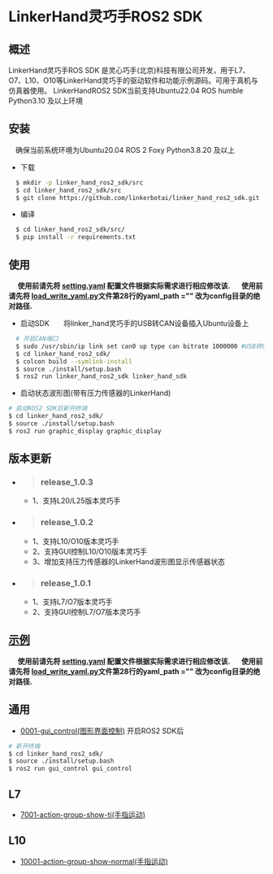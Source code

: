 <!--
 * @Author: HJX
 * @Date: 2025-04-02 11:39:42
 * @LastEditors: 
 * @LastEditTime: 2025-04-09 15:25:51
 * @FilePath: /linker_hand_ros2_sdk/src/README_CN.md
 * @Description: 
 * @symbol_custom_string_obkorol_copyright: 
-->
# LinkerHand灵巧手ROS2 SDK

## 概述
LinkerHand灵巧手ROS SDK 是灵心巧手(北京)科技有限公司开发，用于L7、O7、L10、O10等LinkerHand灵巧手的驱动软件和功能示例源码。可用于真机与仿真器使用。
LinkerHandROS2 SDK当前支持Ubuntu22.04 ROS humble Python3.10 及以上环境

## 安装
&ensp;&ensp;确保当前系统环境为Ubuntu20.04 ROS 2 Foxy Python3.8.20 及以上
- 下载

```bash
  $ mkdir -p linker_hand_ros2_sdk/src
  $ cd linker_hand_ros2_sdk/src
  $ git clone https://github.com/linkerbotai/linker_hand_ros2_sdk.git
```

- 编译

```bash
  $ cd linker_hand_ros2_sdk/src/
  $ pip install -r requirements.txt
```

## 使用
&ensp;&ensp; __使用前请先将 [setting.yaml](linker_hand_ros2_sdk/src/linker_hand_ros2_sdk/linker_hand_ros2_sdk/LinkerHand/config) 配置文件根据实际需求进行相应修改该.__
&ensp;&ensp; __使用前请先将 [load_write_yaml.py](linker_hand_ros2_sdk/src/linker_hand_ros2_sdk/linker_hand_ros2_sdk/LinkerHand/utils/)文件第28行的yaml_path ="" 改为config目录的绝对路径.__

- 启动SDK&ensp;&ensp;&ensp;&ensp;将linker_hand灵巧手的USB转CAN设备插入Ubuntu设备上
```bash
  # 开启CAN端口
  $ sudo /usr/sbin/ip link set can0 up type can bitrate 1000000 #USB转CAN设备蓝色灯常亮状态
  $ cd linker_hand_ros2_sdk/
  $ colcon build --symlink-install
  $ source ./install/setup.bash
  $ ros2 run linker_hand_ros2_sdk linker_hand_sdk
```
- 启动状态波形图(带有压力传感器的LinkerHand)
```bash
# 启动ROS2 SDK后新开终端
$ cd linker_hand_ros2_sdk/
$ source ./install/setup.bash
$ ros2 run graphic_display graphic_display
```

## 版本更新
- > ### release_1.0.3
  - 1、支持L20/L25版本灵巧手

- > ### release_1.0.2
  - 1、支持L10/O10版本灵巧手
  - 2、支持GUI控制L10/O10版本灵巧手
  - 3、增加支持压力传感器的LinkerHand波形图显示传感器状态
- > ### release_1.0.1
  - 1、支持L7/O7版本灵巧手
  - 2、支持GUI控制L7/O7版本灵巧手


## [示例](examples/)

&ensp;&ensp; __使用前请先将 [setting.yaml](linker_hand_ros2_sdk/src/linker_hand_ros2_sdk/linker_hand_ros2_sdk/LinkerHand/config) 配置文件根据实际需求进行相应修改该.__
&ensp;&ensp; __使用前请先将 [load_write_yaml.py](linker_hand_ros2_sdk/src/linker_hand_ros2_sdk/linker_hand_ros2_sdk/LinkerHand/utils/)文件第28行的yaml_path ="" 改为config目录的绝对路径.__

## 通用
- [0001-gui_control(图形界面控制)](图形界面控制)
开启ROS2 SDK后
```bash
# 新开终端
$ cd linker_hand_ros2_sdk/
$ source ./install/setup.bash
$ ros2 run gui_control gui_control
```
## L7
- [7001-action-group-show-ti(手指运动)](手指运动)

## L10
- [10001-action-group-show-normal(手指运动)](手指运动)


